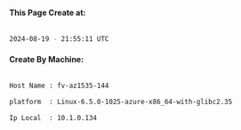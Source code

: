 
   
#### This Page Create at:

```bash

2024-08-19 - 21:55:11 UTC

```

#### Create By Machine:

```bash

Host Name : fv-az1535-144

platform  : Linux-6.5.0-1025-azure-x86_64-with-glibc2.35

Ip Local  : 10.1.0.134

```

